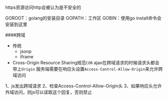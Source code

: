 https资源访问http会被认为是不安全的

GOROOT：golang的安装目录
GOPATH：工作区
GOBIN：使用go install命令会安装到这里


####跨域
* 传统
	* jsonp
	* iframe
* Cross-Origin Resource Sharing规范`COR`
ajax在跨域请求的时候请求头都会带上`Origin`
服务端需要在响应头设置`Access-Control-Allow-Origin`来允许跨域访问

1、js发出跨域请求
2、检查Access-Control-Allow-Origin头
3、如果响应头允许外域访问，则js可以读取这个回复，否则禁止
